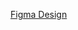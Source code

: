 [Figma Design](https://www.figma.com/design/I3yxLLzXCh66uqL1FxClDU/Untitled?node-id=0-1&p=f&t=4jx6KrfOQwdQs29B-0)
